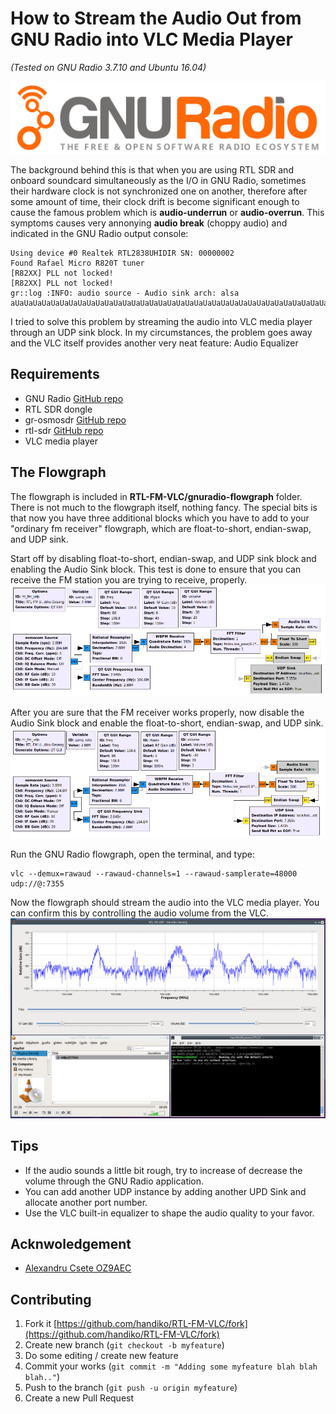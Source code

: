 # How to Stream the Audio Out from GNU Radio into VLC Media Player
*(Tested on GNU Radio 3.7.10 and Ubuntu 16.04)*

![](./gnuradio_logo.svg)

The background behind this is that when you are using RTL SDR and onboard soundcard simultaneously as the I/O in GNU Radio, sometimes their hardware clock is not synchronized one on another, therefore after some amount of time, their clock drift is become significant enough to cause the famous problem which is **audio-underrun** or **audio-overrun**. This symptoms causes very annonying **audio break** (choppy audio) and indicated in the GNU Radio output console:

```
Using device #0 Realtek RTL2838UHIDIR SN: 00000002
Found Rafael Micro R820T tuner
[R82XX] PLL not locked!
[R82XX] PLL not locked!
gr::log :INFO: audio source - Audio sink arch: alsa
aUaUaUaUaUaUaUaUaUaUaUaUaUaUaUaUaUaUaUaUaUaUaUaUaUaUaUaUaUaUaUaUaUaUaUaUaUaUaUaUaUaUaUaUaUaUaUaU
```
I tried to solve this problem by streaming the audio into VLC media player through an UDP sink block. In my circumstances, the problem goes away and the VLC itself provides another very neat feature: Audio Equalizer

## Requirements
* GNU Radio [GitHub repo](https://github.com/gnuradio/gnuradio)
* RTL SDR dongle
* gr-osmosdr [GitHub repo](https://github.com/osmocom/gr-osmosdr)
* rtl-sdr [GitHub repo](https://github.com/osmocom/rtl-sdr)
* VLC media player

## The Flowgraph
The flowgraph is included in **RTL-FM-VLC/gnuradio-flowgraph** folder. There is not much to the flowgraph itself, nothing fancy. The special bits is that now you have three additional blocks which you have to add to your "ordinary fm receiver" flowgraph, which are float-to-short, endian-swap, and UDP sink.

Start off by disabling float-to-short, endian-swap, and UDP sink block and enabling the Audio Sink block. This test is done to ensure that you can receive the FM station you are trying to receive, properly.
![](./rtl_fm_udp.grc1.png)

After you are sure that the FM receiver works properly, now disable the Audio Sink block and enable the float-to-short, endian-swap, and UDP sink.
![](./rtl_fm_udp.grc2.png)

Run the GNU Radio flowgraph, open the terminal, and type:
```
vlc --demux=rawaud --rawaud-channels=1 --rawaud-samplerate=48000 udp://@:7355
```

Now the flowgraph should stream the audio into the VLC media player. You can confirm this by controlling the audio volume from the VLC.
![](./rtl_fm_vlc.png)

## Tips
* If the audio sounds a little bit rough, try to increase of decrease the volume through the GNU Radio application.
* You can add another UDP instance by adding another UPD Sink and allocate another port number.
* Use the VLC built-in equalizer to shape the audio quality to your favor.

## Acknwoledgement
* [Alexandru Csete OZ9AEC](http://gqrx.dk/doc/streaming-audio-over-udp)

## Contributing
1. Fork it [https://github.com/handiko/RTL-FM-VLC/fork](https://github.com/handiko/RTL-FM-VLC/fork)
2. Create new branch (`git checkout -b myfeature`)
3. Do some editing / create new feature
4. Commit your works (`git commit -m "Adding some myfeature blah blah blah.."`)
5. Push to the branch (`git push -u origin myfeature`)
6. Create a new Pull Request
